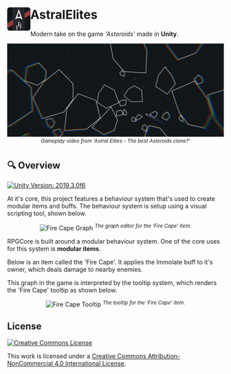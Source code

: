 <h1>
<img src="./src/icon.png" width="54" height="54" align="left" />
AstralElites
</h1>

Modern take on the game _'Asteroids'_ made in **Unity**.

<p align="center">
  <a href="https://www.youtube.com/watch?v=r4RrKXTHTGY"><img src="./img/21-9.png" alt="RPGCore Main Demo"/></a>
  <sup><i>Gameplay video from 'Astral Elites - The best Asteroids clone?'</i></sup>
</p>

## 🔍 Overview

[![Unity Version: 2019.3.0f6](https://img.shields.io/badge/Unity-2019.3.0f6-333333.svg?logo=unity)](https://unity3d.com/get-unity/download/archive)

At it's core, this project features a behaviour system that's used to create modular items and buffs. The behaviour system is setup using a visual scripting tool, shown below.

<p align="center">
  <img src="./img/screenshots/FireCapeGraph.png" alt="Fire Cape Graph"/>
  <sup><i>The graph editor for the 'Fire Cape' item.</i></sup>
</p>

RPGCore is built around a modular behaviour system. One of the core uses for this system is **modular items**.

Below is an item called the 'Fire Cape'. It applies the Immolate buff to it's owner, which deals damage to nearby enemies.

This graph in the game is interpreted by the tooltip system, which renders the 'Fire Cape' tooltip as shown below.

<p align="center">
  <img src="./img/screenshots/FireCapeTooltip.png" alt="Fire Cape Tooltip"/>
  <sup><i>The tooltip for the 'Fire Cape' item.</i></sup>
</p>

## License

[![Creative Commons License](https://i.creativecommons.org/l/by-nc/4.0/88x31.png)](http://creativecommons.org/licenses/by-nc/4.0/)

This work is licensed under a [Creative Commons Attribution-NonCommercial 4.0 International License](http://creativecommons.org/licenses/by-nc/4.0/).
